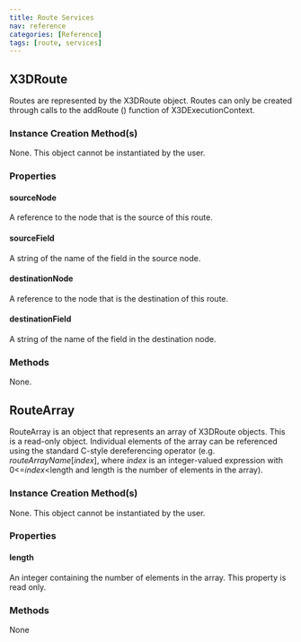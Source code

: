 ```yaml
---
title: Route Services
nav: reference
categories: [Reference]
tags: [route, services]
---
```

## X3DRoute

Routes are represented by the X3DRoute object. Routes can only be created through calls to the addRoute () function of X3DExecutionContext.

### Instance Creation Method\(s\)

None. This object cannot be instantiated by the user.

### Properties

#### **sourceNode**

A reference to the node that is the source of this route.

#### **sourceField**

A string of the name of the field in the source node.

#### **destinationNode**

A reference to the node that is the destination of this route.

#### **destinationField**

A string of the name of the field in the destination node.

### Methods

None.

## RouteArray

RouteArray is an object that represents an array of X3DRoute objects. This is a read-only object. Individual elements of the array can be referenced using the standard C-style dereferencing operator (e.g. *routeArrayName*[*index*], where *index* is an integer-valued expression with 0\<=*index*\<length and length is the number of elements in the array).

### Instance Creation Method\(s\)

None. This object cannot be instantiated by the user.

### Properties

#### **length**

An integer containing the number of elements in the array. This property is read only.

### Methods

None
